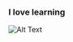 ### I love learning
![Alt Text](https://downloadhdwallpapers.in/wp-content/uploads/2018/06/Funny-Computer-Animated-Gif-Love-Hot-Gif-Image-Download-For-Android-Mobile-Free-Animated-Image-Download-Moving-Image.gif)
